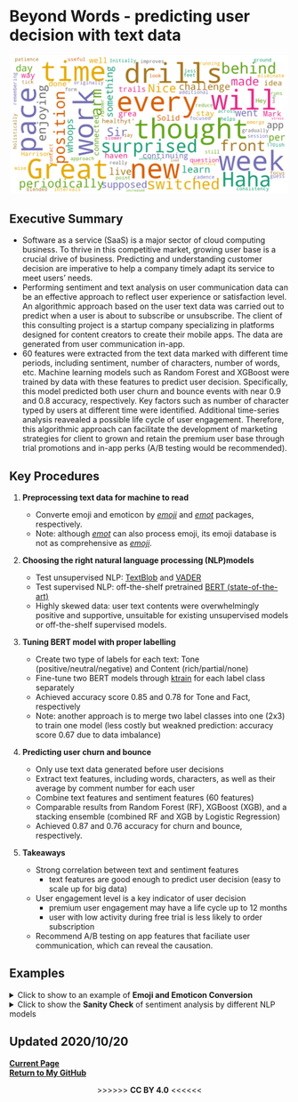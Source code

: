 # Beyond Words - predicting user decision with text data
<p align="center">
   <img src="word_cloud_1.png"  width="500"/> 
</p>  

## Executive Summary
  * Software as a service (SaaS) is a major sector of cloud computing business. To thrive in this competitive market, growing user base is a crucial drive of business. Predicting and understanding customer decision are imperative to help a company timely adapt its service to meet users’ needs.  
  * Performing sentiment and text analysis on user communication data can be an effective approach to reflect user experience or satisfaction level. An algorithmic approach based on the user text data was carried out to predict when a user is about to subscribe or unsubscribe. The client of this consulting project is a startup company specializing in platforms designed for content creators to create their mobile apps. The data are generated from user communication in-app.  
  * 60 features were extracted from the text data marked with different time periods, including sentiment, number of characters, number of words, etc. Machine learning models such as Random Forest and XGBoost were trained by data with these features to predict user decision. Specifically, this model predicted both user churn and bounce events with near 0.9 and 0.8 accuracy, respectively. Key factors such as number of character typed by users at different time were identified. Additional time-series analysis reavealed a possible life cycle of user engagement. Therefore, this algorithmic approach can facilitate the development of marketing strategies for client to grown and retain the premium user base through trial promotions and in-app perks (A/B testing would be recommended).

## Key Procedures
1. **Preprocessing text data for machine to read**
    - Converte emoji and emoticon by [*emoji*](https://github.com/carpedm20/emoji/) and [*emot*](https://github.com/NeelShah18/emot) packages, respectively.
    - Note: although [*emot*](https://github.com/NeelShah18/emot) can also process emoji, its emoji database is not as comprehensive as [*emoji*](https://github.com/carpedm20/emoji/).

2. **Choosing the right natural language processing (NLP)models**
    - Test unsupervised NLP: [TextBlob](https://textblob.readthedocs.io) and [VADER](https://www.nltk.org/_modules/nltk/sentiment/vader.html)
    - Test supervised NLP: off-the-shelf pretrained [BERT (state-of-the-art)](https://huggingface.co/transformers/main_classes/pipelines.html#transformers.pipeline)
    - Highly skewed data: user text contents were overwhelmingly positive and supportive, unsuitable for existing unsupervised models or off-the-shelf supervised models.
 
3. **Tuning BERT model with proper labelling**
    - Create two type of labels for each text: Tone (positive/neutral/negative) and Content (rich/partial/none)
    - Fine-tune two BERT models through [ktrain](https://arxiv.org/abs/2004.10703) for each label class separately
    - Achieved accuracy score 0.85 and 0.78 for Tone and Fact, respectively
    - Note: another approach is to merge two label classes into one (2x3) to train one model (less costly but weakned prediction: accuracy score 0.67 due to data imbalance)
 
4. **Predicting user churn and bounce**
    - Only use text data generated before user decisions
    - Extract text features, including words, characters, as well as their average by comment number for each user
    - Combine text features and sentiment features (60 features)
    - Comparable results from Random Forest (RF), XGBoost (XGB), and a stacking ensemble (combined RF and XGB by Logistic Regression)
    - Achieved 0.87 and 0.76 accuracy for churn and bounce, respectively.

5. **Takeaways** 
   - Strong correlation between text and sentiment features
     - text features are good enough to predict user decision (easy to scale up for big data)
   - User engagement level is a key indicator of user decision
      - premium user engagement may have a life cycle up to 12 months 
      - user with low activity during free trial is less likely to order subscription
   - Recommend A/B testing on app features that faciliate user communication, which can reveal the causation.

## Examples
 <details>
   <summary>Click to show to an example of <b>Emoji and Emoticon Conversion</b></summary>
 <p align="center"><img src="emo_convert.png" /></p>
</details>

 <details>
   <summary>Click to show the <b>Sanity Check</b> of sentiment analysis by different NLP models</summary>
<p align="center"><img src="NLP_benchmark.png" /></p>
<p align="center"><b>NLP Models Performance Comparision</b>, OTS: off-the-shelf </p>
</details> 

## Updated 2020/10/20   
[**Current Page**](https://er1czz.github.io/beyondwords)    
[**Return to My GitHub**](https://github.com/er1czz)  



<div align="center"> 
   >>>>>> <b>CC BY 4.0</b> <<<<<<    
</div>



